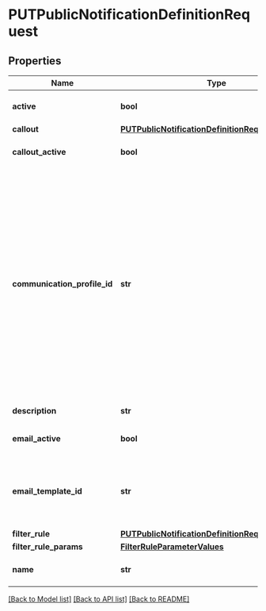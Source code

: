 # PUTPublicNotificationDefinitionRequest

## Properties
Name | Type | Description | Notes
------------ | ------------- | ------------- | -------------
**active** | **bool** | The status of the notification definition. The default value is true. | [optional] [default to True]
**callout** | [**PUTPublicNotificationDefinitionRequestCallout**](PUTPublicNotificationDefinitionRequestCallout.md) |  | [optional] 
**callout_active** | **bool** | The status of the callout action. The default value is false. | [optional] [default to False]
**communication_profile_id** | **str** | The profile that notification definition belongs to. If you want to update the notification to a system notification, you should pass &#39;SystemNotification&#39;. &#39;  * When EventType is CDC/External and &#39;ReferenceObjectType&#39; in EventType is associated to Account, comunicationProfileId can be &#39;SystemNotification&#39;/Empty/UUID.   * When EventType is CDC/External and &#39;ReferenceObjectType&#39; in EventType is not  associated to Account, comunicationProfileId can be &#39;SystemNotification&#39;/Empty.   * When EventType is CDC/External and &#39;ReferenceObjectType&#39; in EventType is EMPTY, comunicationProfileId can be &#39;SystemNotification&#39;/Empty.  | [optional] 
**description** | **str** | The description of the notification definition. | [optional] 
**email_active** | **bool** | The status of the email action. The default is false. | [optional] [default to False]
**email_template_id** | **str** | The ID of the email template. If emailActive is updated from false to true, an email template is required, and the EventType of the email template MUST be the same as the EventType of the notification definition.  | [optional] 
**filter_rule** | [**PUTPublicNotificationDefinitionRequestFilterRule**](PUTPublicNotificationDefinitionRequestFilterRule.md) |  | [optional] 
**filter_rule_params** | [**FilterRuleParameterValues**](FilterRuleParameterValues.md) |  | [optional] 
**name** | **str** | The name of the notification definition, which is unique in the profile. | [optional] 

[[Back to Model list]](../README.md#documentation-for-models) [[Back to API list]](../README.md#documentation-for-api-endpoints) [[Back to README]](../README.md)


